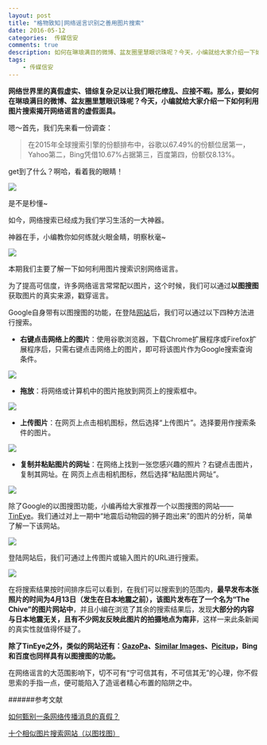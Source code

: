 ```yaml
---  
layout: post  
title: "格物致知|网络谣言识别之善用图片搜索"
date: 2016-05-12
categories:  传媒信安     
comments: true
description: 如何在琳琅满目的微博、盆友圈里慧眼识珠呢？今天，小编就给大家介绍一下如何利用搜索引擎揭开网络谣言的虚假面具。
tags:
    - 传媒信安
---  
```

**网络世界里的真假虚实、错综复杂足以让我们眼花缭乱、应接不暇。那么，要如何在琳琅满目的微博、盆友圈里慧眼识珠呢？今天，小编就给大家介绍一下如何利用图片搜索揭开网络谣言的虚假面具。**

嗯～首先，我们先来看一份调查：

>在2015年全球搜索引擎的份额排布中，谷歌以67.49%的份额位居第一，Yahoo第二，Bing凭借10.67%占据第三，百度第四，份额仅8.13%。

get到了什么？啊哈，看着我的眼睛！

![](http://127.0.0.1:4000//resources/images/ff1.jpg) 

是不是秒懂~

如今，网络搜索已经成为我们学习生活的一大神器。

神器在手，小编教你如何练就火眼金睛，明察秋毫~

![](http://127.0.0.1:4000//resources/images/ff2.jpg) 

本期我们主要了解一下如何利用图片搜索识别网络谣言。

为了提高可信度，许多网络谣言常常配以图片，这个时候，我们可以通过**以图搜图**获取图片的真实来源，戳穿谣言。

Google自身带有以图搜图的功能，在登陆[网站](https://images.google.com/imghp?hl=zh-CN&gws_rd=ssl)后，我们可以通过以下四种方法进行搜索。

- **右键点击网络上的图片**：使用谷歌浏览器，下载Chrome扩展程序或Firefox扩展程序后，只需右键点击网络上的图片，即可将该图片作为Google搜索查询条件。

![](http://127.0.0.1:4000//resources/images/ff3.png) 

- **拖放**：将网络或计算机中的图片拖放到网页上的搜索框中。

![](http://127.0.0.1:4000//resources/images/ff4.jpg) 

- **上传图片**：在网页上点击相机图标，然后选择“上传图片”。选择要用作搜索条件的图片。

![](http://127.0.0.1:4000//resources/images/ff5.jpg) 

- **复制并粘贴图片的网址**：在网络上找到一张您感兴趣的照片？右键点击图片，复制其网址。在 网页上点击相机图标，然后选择“粘贴图片网址”。

![](http://127.0.0.1:4000//resources/images/ff6.png) 

除了Google的以图搜图功能，小编再给大家推荐一个以图搜图的网站——[TinEye](http://www.tineye.com/)。我们通过对上一期中“地震后动物园的狮子跑出来”的图片的分析，简单了解一下该网站。

![](http://127.0.0.1:4000//resources/images/ff7.png) 

登陆网站后，我们可通过上传图片或输入图片的URL进行搜索。

![](http://127.0.0.1:4000//resources/images/ff8.png) 

在将搜索结果按时间排序后可以看到，在我们可以搜索到的范围内，**最早发布本张照片的时间为4月13日（发生在日本地震之前），该图片发布在了一个名为“The Chive”的图片网站中**，并且小编在浏览了其余的搜索结果后，发现**大部分的内容与日本地震无关，且有不少网友反映此图片的拍摄地点为南非**，这样一来此条新闻的真实性就值得怀疑了。

**除了TinEye之外，类似的网站还有：[GazoPa](http://www.gazopa.com/)、[Similar Images](http://similar-images.googlelabs.com/)、[Picitup](http://www.picitup.com/)，Bing和百度也同样具有以图搜图的功能。**

在网络谣言的大范围影响下，切不可有“宁可信其有，不可信其无”的心理，你不假思索的手指一点，便可能陷入了造谣者精心布置的陷阱之中。




######参考文献

[如何甄别一条网络传播消息的真假？](https://www.zhihu.com/question/19612457)

[十个相似图片搜索网站（以图找图）](https://www.douban.com/note/100591182/)